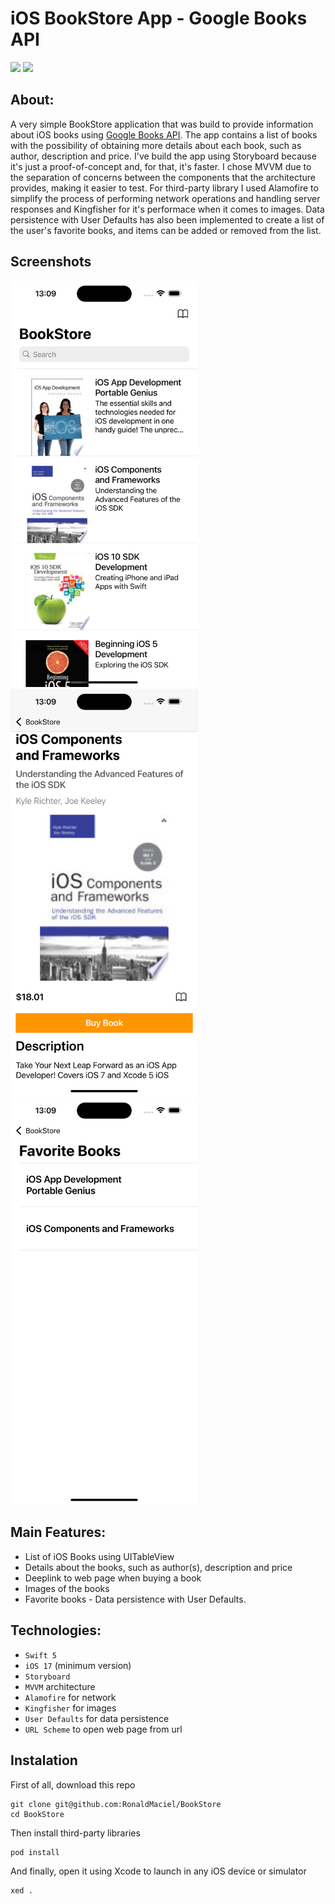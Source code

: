 # iOS BookStore App - Google Books API 


![](https://badgen.net/badge/iOS/17/blue) ![](https://badgen.net/badge/Swift/5/orange)


## About:
A very simple BookStore application that was build to provide information about iOS books using [Google Books API](https://developers.google.com/books/docs/v1/using). The app contains a list of books with the possibility of obtaining more details about each book, such as author, description and price. 
I've build the app using Storyboard because it's just a proof-of-concept and, for that, it's faster. 
I chose MVVM due to the separation of concerns between the components that the architecture provides, making it easier to test.
For third-party library I used Alamofire to simplify the process of performing network operations and handling server responses and Kingfisher for it's performace when it comes to images. Data persistence with User Defaults has also been implemented to create a list of the user's favorite books, and items can be added or removed from the list.

## Screenshots
<img src="Screenshots/booklist.png" alt="alt text" width="300"> <img src="Screenshots/bookdetail.png" alt="alt text" width="300"> <img src="Screenshots/booksfavorite.png" alt="alt text" width="300">

## Main Features:
- List of iOS Books using UITableView
- Details about the books, such as author(s), description and price
- Deeplink to web page when buying a book
- Images of the books
- Favorite books - Data persistence with User Defaults. 

## Technologies:
- `Swift 5`
- `iOS 17` (minimum version)
- `Storyboard`
- `MVVM` architecture
- `Alamofire` for network
- `Kingfisher` for images
- `User Defaults` for data persistence
- `URL Scheme` to open web page from url


  
## Instalation
First of all, download this repo

```
git clone git@github.com:RonaldMaciel/BookStore
cd BookStore
```

Then install third-party libraries

```
pod install
```

And finally, open it using Xcode to launch in any iOS device or simulator

```
xed .
```
